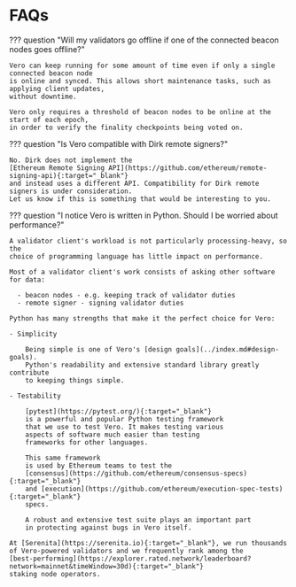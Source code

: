 # FAQs

??? question "Will my validators go offline if one of the connected beacon nodes goes offline?"

    Vero can keep running for some amount of time even if only a single connected beacon node
    is online and synced. This allows short maintenance tasks, such as applying client updates,
    without downtime.

    Vero only requires a threshold of beacon nodes to be online at the start of each epoch,
    in order to verify the finality checkpoints being voted on.

??? question "Is Vero compatible with Dirk remote signers?"

    No. Dirk does not implement the
    [Ethereum Remote Signing API](https://github.com/ethereum/remote-signing-api){:target="_blank"}
    and instead uses a different API. Compatibility for Dirk remote signers is under consideration.
    Let us know if this is something that would be interesting to you.

??? question "I notice Vero is written in Python. Should I be worried about performance?"

    A validator client's workload is not particularly processing-heavy, so the
    choice of programming language has little impact on performance.

    Most of a validator client's work consists of asking other software
    for data:

      - beacon nodes - e.g. keeping track of validator duties
      - remote signer - signing validator duties

    Python has many strengths that make it the perfect choice for Vero:

    - Simplicity

        Being simple is one of Vero's [design goals](../index.md#design-goals).
        Python's readability and extensive standard library greatly contribute
        to keeping things simple.

    - Testability

        [pytest](https://pytest.org/){:target="_blank"}
        is a powerful and popular Python testing framework
        that we use to test Vero. It makes testing various
        aspects of software much easier than testing
        frameworks for other languages.

        This same framework
        is used by Ethereum teams to test the
        [consensus](https://github.com/ethereum/consensus-specs){:target="_blank"}
        and [execution](https://github.com/ethereum/execution-spec-tests){:target="_blank"}
        specs.

        A robust and extensive test suite plays an important part
        in protecting against bugs in Vero itself.

    At [Serenita](https://serenita.io){:target="_blank"}, we run thousands
    of Vero-powered validators and we frequently rank among the
    [best‑performing](https://explorer.rated.network/leaderboard?network=mainnet&timeWindow=30d){:target="_blank"}
    staking node operators.
